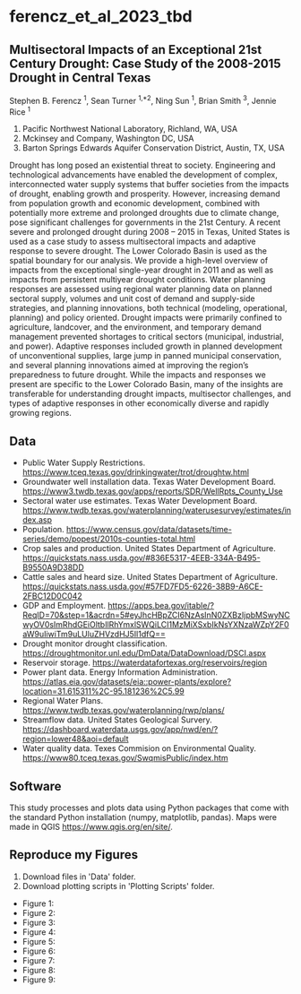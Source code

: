 # ferencz_et_al_2023_tbd

## Multisectoral Impacts of an Exceptional 21st Century Drought: Case Study of the 2008-2015 Drought in Central Texas
Stephen B. Ferencz <sup>1</sup>, Sean Turner <sup>1,*2</sup>, Ning Sun <sup>1</sup>, Brian Smith <sup>3</sup>, Jennie Rice <sup>1</sup> 
1. Pacific Northwest National Laboratory, Richland, WA, USA
2. Mckinsey and Company, Washington DC, USA
3. Barton Springs Edwards Aquifer Conservation District, Austin, TX, USA

Drought has long posed an existential threat to society. Engineering and technological advancements have enabled the development of complex, interconnected water supply systems that buffer societies from the impacts of drought, enabling growth and prosperity. However, increasing demand from population growth and economic development, combined with potentially more extreme and prolonged droughts due to climate change, pose significant challenges for governments in the 21st Century. A recent severe and prolonged drought during 2008 – 2015 in Texas, United States is used as a case study to assess multisectoral impacts and adaptive response to severe drought. The Lower Colorado Basin is used as the spatial boundary for our analysis. We provide a high-level overview of impacts from the exceptional single-year drought in 2011 and as well as impacts from persistent multiyear drought conditions. Water planning responses are assessed using regional water planning data on planned sectoral supply, volumes and unit cost of demand and supply-side strategies, and planning innovations, both technical (modeling, operational, planning) and policy oriented. Drought impacts were primarily confined to agriculture, landcover, and the environment, and temporary demand management prevented shortages to critical sectors (municipal, industrial, and power). Adaptive responses included growth in planned development of unconventional supplies, large jump in panned municipal conservation, and several planning innovations aimed at improving the region’s preparedness to future drought. While the impacts and responses we present are specific to the Lower Colorado Basin, many of the insights are transferable for understanding drought impacts, multisector challenges, and types of adaptive responses in other economically diverse and rapidly growing regions. 

## Data 
- Public Water Supply Restrictions. https://www.tceq.texas.gov/drinkingwater/trot/droughtw.html
- Groundwater well installation data. Texas Water Development Board. https://www3.twdb.texas.gov/apps/reports/SDR/WellRpts_County_Use
- Sectoral water use estimates. Texas Water Development Board. https://www.twdb.texas.gov/waterplanning/waterusesurvey/estimates/index.asp
- Population. https://www.census.gov/data/datasets/time-series/demo/popest/2010s-counties-total.html
- Crop sales and production. United States Department of Agriculture. https://quickstats.nass.usda.gov/#836E5317-4EEB-334A-B495-B9550A9D38DD
- Cattle sales and heard size. United States Department of Agriculture. https://quickstats.nass.usda.gov/#57FD7FD5-6226-38B9-A6CE-2FBC12D0C042
- GDP and Employment. https://apps.bea.gov/itable/?ReqID=70&step=1&acrdn=5#eyJhcHBpZCI6NzAsInN0ZXBzIjpbMSwyNCwyOV0sImRhdGEiOltbIlRhYmxlSWQiLCI1MzMiXSxbIkNsYXNzaWZpY2F0aW9uIiwiTm9uLUluZHVzdHJ5Il1dfQ==
- Drought monitor drought classification. https://droughtmonitor.unl.edu/DmData/DataDownload/DSCI.aspx
- Reservoir storage. https://waterdatafortexas.org/reservoirs/region
- Power plant data. Energy Information Administration. https://atlas.eia.gov/datasets/eia::power-plants/explore?location=31.615311%2C-95.181236%2C5.99
- Regional Water Plans. https://www.twdb.texas.gov/waterplanning/rwp/plans/
- Streamflow data. United States Geological Survery. https://dashboard.waterdata.usgs.gov/app/nwd/en/?region=lower48&aoi=default
- Water quality data. Texes Commision on Environmental Quality. https://www80.tceq.texas.gov/SwqmisPublic/index.htm

## Software 
This study processes and plots data using Python packages that come with the standard Python installation (numpy, matplotlib, pandas). 
Maps were made in QGIS https://www.qgis.org/en/site/. 

## Reproduce my Figures 
1. Download files in 'Data' folder.
2. Download plotting scripts in 'Plotting Scripts' folder. 

- Figure 1:
- Figure 2:
- Figure 3:
- Figure 4:
- Figure 5:
- Figure 6:
- Figure 7:
- Figure 8:
- Figure 9: 



